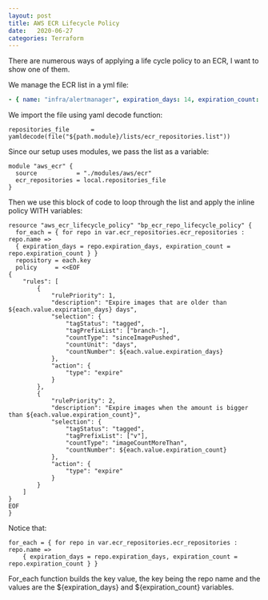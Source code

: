 ```yaml
---
layout: post
title: AWS ECR Lifecycle Policy
date:   2020-06-27
categories: Terraform
---
```


There are numerous ways of applying a life cycle policy to an ECR, I want to show one of them.

We manage the ECR list in a yml file:
```yml
- { name: "infra/alertmanager", expiration_days: 14, expiration_count: 30}
```

We import the file using yaml decode function:
```hcl
repositories_file      = yamldecode(file("${path.module}/lists/ecr_repositories.list"))
```

Since our setup uses modules, we pass the list as a variable:
```hcl
module "aws_ecr" {
  source           = "./modules/aws/ecr"
  ecr_repositories = local.repositories_file
}
```

Then we use this block of code to loop through the list and apply the inline policy WITH variables:
```hcl
resource "aws_ecr_lifecycle_policy" "bp_ecr_repo_lifecycle_policy" {
  for_each = { for repo in var.ecr_repositories.ecr_repositories : repo.name =>
  { expiration_days = repo.expiration_days, expiration_count = repo.expiration_count } }
  repository = each.key
  policy     = <<EOF
{
    "rules": [
        {
            "rulePriority": 1,
            "description": "Expire images that are older than ${each.value.expiration_days} days",
            "selection": {
                "tagStatus": "tagged",
                "tagPrefixList": ["branch-"],
                "countType": "sinceImagePushed",
                "countUnit": "days",
                "countNumber": ${each.value.expiration_days}
            },
            "action": {
                "type": "expire"
            }
        },
        {
            "rulePriority": 2,
            "description": "Expire images when the amount is bigger than ${each.value.expiration_count}",
            "selection": {
                "tagStatus": "tagged",
                "tagPrefixList": ["v"],
                "countType": "imageCountMoreThan",
                "countNumber": ${each.value.expiration_count}
            },
            "action": {
                "type": "expire"
            }
        }
    ]
}
EOF
}
```

Notice that:
```hcl
for_each = { for repo in var.ecr_repositories.ecr_repositories : repo.name =>
    { expiration_days = repo.expiration_days, expiration_count = repo.expiration_count } }
```
For_each function builds the key value, the key being the repo name and the values are the ${expiration_days} and ${expiration_count} variables.
